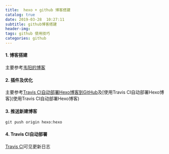```yaml
---
title:  hexo + github 博客搭建
catalog: true
date: 2019-03-28  10:27:11
subtitle: github博客搭建
header-img: 
tags: github 使用技巧
categories: github
---
```

#### 1. 博客搭建
  主要参考[韦阳的博客](https://zhuanlan.zhihu.com/p/35668237)
#### 2. 插件及优化
  主要参考[Travis CI自动部署Hexo博客到GitHub](https://blog.qizhenjun.com/75a7da42/)及[使用Travis CI自动部署Hexo博客](使用Travis CI自动部署Hexo博客)
#### 3. 推送新建博客
``` 
git push origin hexo:hexo
```
#### 4. Travis CI自动部署
  [Travis CI](https://travis-ci.org/)可见更新日志